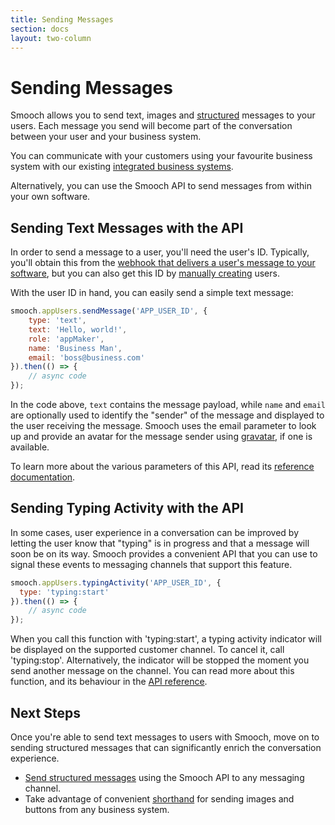 ```yaml
---
title: Sending Messages
section: docs
layout: two-column
---
```


# Sending Messages

Smooch allows you to send text, images and [structured](/docs/structured-messages/) messages to your users. Each message you send will become part of the conversation between your user and your business system.

You can communicate with your customers using your favourite business system with our existing [integrated business systems](https://app.smooch.io/integrations/categories/business-systems).

Alternatively, you can use the Smooch API to send messages from within your own software.

## Sending Text Messages with the API

In order to send a message to a user, you'll need the user's ID. Typically, you'll obtain this from the [webhook that delivers a user's message to your software](/docs/receiving-messages), but you can also get this ID by [manually creating](/docs/creating-users) users.

With the user ID in hand, you can easily send a simple text message:

```javascript
smooch.appUsers.sendMessage('APP_USER_ID', {
    type: 'text',
    text: 'Hello, world!',
    role: 'appMaker',
    name: 'Business Man',
    email: 'boss@business.com'
}).then(() => {
    // async code
});
```

In the code above, `text` contains the message payload, while `name` and `email` are optionally used to identify the "sender" of the message and displayed to the user receiving the message. Smooch uses the email parameter to look up and provide an avatar for the message sender using [gravatar](http://gravatar.com), if one is available.

To learn more about the various parameters of this API, read its [reference documentation](http://docs.smooch.io/rest/#post-message).

## Sending Typing Activity with the API

In some cases, user experience in a conversation can be improved by letting the user know that "typing" is in progress and that a message will soon be on its way. Smooch provides a convenient API that you can use to signal these events to messaging channels that support this feature.

```javascript
smooch.appUsers.typingActivity('APP_USER_ID', {
  type: 'typing:start'
}).then(() => {
    // async code
});
```

When you call this function with 'typing:start', a typing activity indicator will be displayed on the supported customer channel. To cancel it, call 'typing:stop'. Alternatively, the indicator will be stopped the moment you send another message on the channel. You can read more about this function, and its behaviour in the [API reference](http://docs.smooch.io/rest/#typing-activity).

## Next Steps

Once you're able to send text messages to users with Smooch, move on to sending structured messages that can significantly enrich the conversation experience.

 * [Send structured messages](/docs/structured-messages/) using the Smooch API to any messaging channel.
 * Take advantage of convenient [shorthand](/docs/sending-images-and-buttons-shorthand) for sending images and buttons from any business system.
